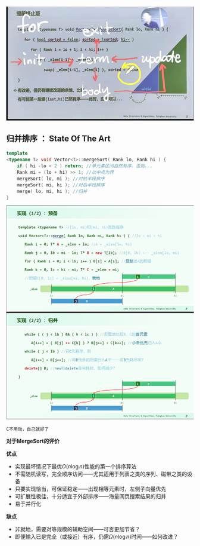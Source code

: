 [![](https://raw.githubusercontent.com/Tendourisu/images/master/961090547a37758a5a4832b340cb826.jpg)](https://raw.githubusercontent.com/Tendourisu/images/master/961090547a37758a5a4832b340cb826.jpg)

  

## 归并排序 ： State Of The Art

```C++
template
<typename T> void Vector<T>::mergeSort( Rank lo, Rank hi ) {
	if ( hi -lo < 2 ) return; //单元素区间自然有序，否则...
	Rank mi = (lo + hi) >> 1; //以中点为界
	mergeSort( lo, mi ); //对前半段排序
	mergeSort( mi, hi ); //对后半段排序
	merge( lo, mi, hi ); //归并
}
```

[![](https://raw.githubusercontent.com/Tendourisu/images/master/image.png)](https://raw.githubusercontent.com/Tendourisu/images/master/image.png)

`C不用动，自己就好了`

**对于MergeSort的评价**

**优点**

- 实现最坏情况下最优$O(n\log n)$﻿性能的第一个排序算法
- 不需随机读写，完全顺序访问——尤其适用于列表之类的序列、磁带之类的设备
- 只要实现恰当，可保证稳定——出现相等元素时，左侧子向量优先
- 可扩展性极佳，十分适宜于外部排序——海量网页搜索结果的归并
- 易于并行化

**缺点**

- 非就地，需要对等规模的辅助空间——可否更加节省？
- 即便输入已是完全（或接近）有序，仍需$\Omega (n\log n)$﻿时间——如何改进？